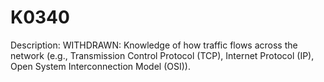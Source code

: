 # K0340
Description: WITHDRAWN: Knowledge of how traffic flows across the network (e.g., Transmission Control Protocol (TCP), Internet Protocol (IP), Open System Interconnection Model (OSI)).
